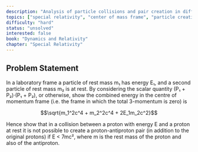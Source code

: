 ```yaml
---
description: "Analysis of particle collisions and pair creation in different reference frames"
topics: ["special relativity", "center of mass frame", "particle creation", "threshold energy"]
difficulty: "hard"
status: "unsolved"
interested: false
book: "Dynamics and Relativity"
chapter: "Special Relativity"
---
```


## Problem Statement
In a laboratory frame a particle of rest mass m₁ has energy E₁, and a second particle of rest mass m₂ is at rest. By considering the scalar quantity (P₁ + P₂)·(P₁ + P₂), or otherwise, show the combined energy in the centre of momentum frame (i.e. the frame in which the total 3-momentum is zero) is

$$\sqrt{m_1^2c^4 + m_2^2c^4 + 2E_1m_2c^2}$$

Hence show that in a collision between a proton with energy E and a proton at rest it is not possible to create a proton-antiproton pair (in addition to the original protons) if E < 7mc², where m is the rest mass of the proton and also of the antiproton.